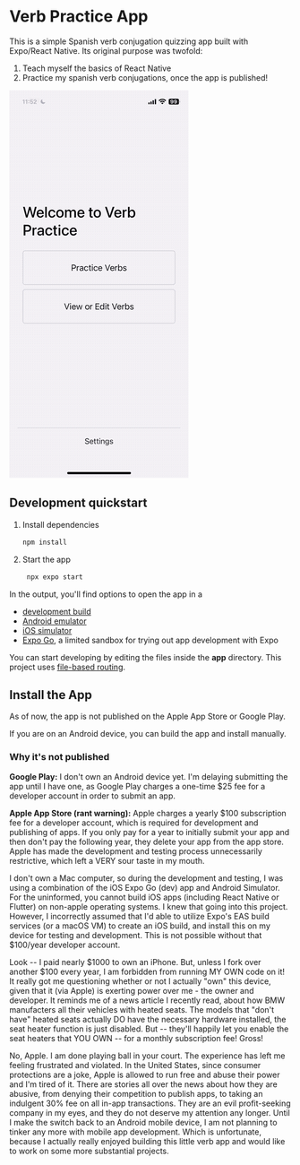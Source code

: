 # Verb Practice App

This is a simple Spanish verb conjugation quizzing app built with Expo/React Native. Its original purpose was twofold:

1. Teach myself the basics of React Native
2. Practice my spanish verb conjugations, once the app is published!

![](demo.gif)

## Development quickstart

1. Install dependencies

   ```bash
   npm install
   ```

2. Start the app

   ```bash
    npx expo start
   ```

In the output, you'll find options to open the app in a

- [development build](https://docs.expo.dev/develop/development-builds/introduction/)
- [Android emulator](https://docs.expo.dev/workflow/android-studio-emulator/)
- [iOS simulator](https://docs.expo.dev/workflow/ios-simulator/)
- [Expo Go](https://expo.dev/go), a limited sandbox for trying out app development with Expo

You can start developing by editing the files inside the **app** directory. This project uses [file-based routing](https://docs.expo.dev/router/introduction).

## Install the App

As of now, the app is not published on the Apple App Store or Google Play.

If you are on an Android device, you can build the app and install manually.

### Why it's not published

**Google Play:**
I don't own an Android device yet. I'm delaying submitting the app until I have one, as Google Play charges a one-time $25 fee for a developer account in order to submit an app.

**Apple App Store (rant warning):**
Apple charges a yearly $100 subscription fee for a developer account, which is required for development and publishing of apps. If you only pay for a year to initially submit your app and then don't pay the following year, they delete your app from the app store. Apple has made the development and testing process unnecessarily restrictive, which left a VERY sour taste in my mouth.

I don't own a Mac computer, so during the development and testing, I was using a combination of the iOS Expo Go (dev) app and Android Simulator. For the uninformed, you cannot build iOS apps (including React Native or Flutter) on non-apple operating systems. I knew that going into this project. However, I incorrectly assumed that I'd able to utilize Expo's EAS build services (or a macOS VM) to create an iOS build, and install this on my device for testing and development. This is not possible without that $100/year developer account.

Look -- I paid nearly $1000 to own an iPhone. But, unless I fork over another $100 every year, I am forbidden from running MY OWN code on it! It really got me questioning whether or not I actually "own" this device, given that it (via Apple) is exerting power over me - the owner and developer. It reminds me of a news article I recently read, about how BMW manufacters all their vehicles with heated seats. The models that "don't have" heated seats actually DO have the necessary hardware installed, the seat heater function is just disabled. But -- they'll happily let you enable the seat heaters that YOU OWN -- for a monthly subscription fee! Gross!

No, Apple. I am done playing ball in your court. The experience has left me feeling frustrated and violated. In the United States, since consumer protections are a joke, Apple is allowed to run free and abuse their power and I'm tired of it. There are stories all over the news about how they are abusive, from denying their competition to publish apps, to taking an indulgent 30% fee on all in-app transactions. They are an evil profit-seeking company in my eyes, and they do not deserve my attention any longer. Until I make the switch back to an Android mobile device, I am not planning to tinker any more with mobile app development. Which is unfortunate, because I actually really enjoyed building this little verb app and would like to work on some more substantial projects.
